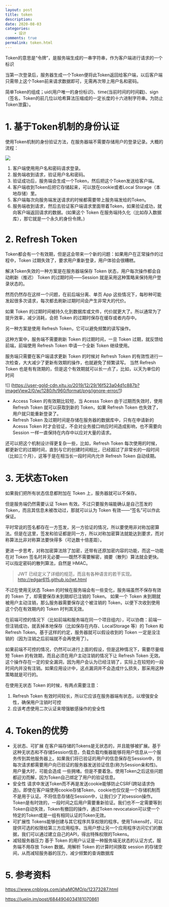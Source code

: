 ```yaml
---
layout: post
title: token
description: 
date: 2020-08-03
categories:
    - 设计
comments: true
permalink: token.html
---
```


Token的意思是“令牌”，是服务端生成的一串字符串，作为客户端进行请求的一个标识

当第一次登录后，服务器生成一个Token便将此Token返回给客户端，以后客户端只需带上这个Token前来请求数据即可，无需再次带上用户名和密码。

简单Token的组成；uid(用户唯一的身份标识)、time(当前时间的时间戳)、sign（签名，Token的前几位以哈希算法压缩成的一定长度的十六进制字符串。为防止Token泄露）。

# 1. 基于Token机制的身份认证

使用Token机制的身份验证方法，在服务器端不需要存储用户的登录记录。大概的流程：

![](https://user-gold-cdn.xitu.io/2019/12/29/16f523a04d9c745f?imageView2/0/w/1280/h/960/format/png/ignore-error/1)

1. 客户端使用用户名和密码请求登录。
2. 服务端收到请求，验证用户名和密码。
3. 验证成功后，服务端会生成一个Token，然后把这个Token发送给客户端。
4. 客户端收到Token后把它存储起来，可以放在cookie或者Local Storage（本地存储）里。
5. 客户端每次向服务端发送请求的时候都需要带上服务端发给的Token。
6. 服务端收到请求，然后去验证客户端请求里面带着Token，如果验证成功，就向客户端返回请求的数据。(如果这个 Token 在服务端持久化（比如存入数据库），那它就是一个永久的身份令牌。)

# 2. Refresh Token

Token都会有一个有效期，但是这会带来一个新的问题：如果用户在正常操作的过程中，Token 过期失效了，要求用户重新登录，用户体验会很糟糕。

解决Token失效的一种方案是在服务器端保存 Token 状态，用户每次操作都会自动刷新（推迟） Token 的过期时间——Session 就是采用这种策略来保持用户登录状态的。

然而仍然存在这样一个问题，在前后端分离、单页 App 这些情况下，每秒种可能发起很多次请求，每次都去刷新过期时间会产生非常大的代价。

如果 Token 的过期时间被持久化到数据库或文件，代价就更大了。所以通常为了提升效率，减少消耗，会把 Token 的过期时保存在缓存或者内存中。

另一种方案是使用 Refresh Token，它可以避免频繁的读写操作。

这种方案中，服务端不需要刷新 Token 的过期时间，一旦 Token 过期，就反馈给前端，前端使用 Refresh Token 申请一个全新 Token 继续使用。

服务端只需要在客户端请求更新 Token 的时候对 Refresh Token 的有效性进行一次检查，大大减少了更新有效期的操作，也就避免了频繁读写。
当然 Refresh Token 也是有有效期的，但是这个有效期就可以长一点了，比如，以天为单位的时间

![] (https://user-gold-cdn.xitu.io/2019/12/29/16f523a04d1c887b?imageView2/0/w/1280/h/960/format/png/ignore-error/1)

- Access Token 的有效期比较短，当 Acesss Token 由于过期而失效时，使用 Refresh Token 就可以获取到新的 Token，如果 Refresh Token 也失效了，用户就只能重新登录了。
- Refresh Token 及过期时间是存储在服务器的数据库中，只有在申请新的 Acesss Token 时才会验证，不会对业务接口响应时间造成影响，也不需要向 Session 一样一直保持在内存中以应对大量的请求。

还可以把这个机制设计得更复杂一些，比如，Refresh Token 每次使用的时候，都更新它的过期时间，直到与它的创建时间相比，已经超过了非常长的一段时间（比如三个月），这等于是在相当长一段时间内允许 Refresh Token 自动续期。

# 3. 无状态Token

如果我们把所有状态信息都附加在 Token 上，服务器就可以不保存。

但是服务端仍然需要认证 Token 有效。不过只要服务端能确认是自己签发的 Token，而且其信息未被改动过，那就可以认为 Token 有效——“签名”可以作此保证。

平时常说的签名都存在一方签发，另一方验证的情况，所以要使用非对称加密算法。但是在这里，签发和验证都是同一方，所以对称加密算法就能达到要求，而对称算法比非对称算法要快得多（可达数十倍差距）。

更进一步思考，对称加密算法除了加密，还带有还原加密内容的功能，而这一功能在对 Token 签名时并无必要——既然不需要解密，摘要（散列）算法就会更快。可以指定密码的散列算法，自然是 HMAC。

> JWT 已经定义了详细的规范，而且有各种语言的若干实现。
> http://edgar615.github.io/jwt.html

不过在使用无状态 Token 的时候在服务端会有一些变化，服务端虽然不保存有效的 Token 了，却需要保存未到期却已注销的 Token。
如果一个 Token 未到期就被用户主动注销，那么服务器需要保存这个被注销的 Token，以便下次收到使用这个仍在有效期内的 Token 时判其无效。

在前端可控的情况下（比如前端和服务端在同一个项目组内），可以协商：前端一但注销成功，就丢掉本地保存（比如保存在内存、LocalStorage 等）的 Token 和 Refresh Token。基于这样的约定，服务器就可以假设收到的 Token 一定是没注销的（因为注销之后前端就不会再使用了）。

如果前端不可控的情况，仍然可以进行上面的假设，但是这种情况下，需要尽量缩短 Token 的有效期，而且必须在用户主动注销的情况下让 Refresh Token 无效。这个操作存在一定的安全漏洞，因为用户会认为已经注销了，实际上在较短的一段时间内并没有注销。如果应用设计中，这点漏洞并不会造成什么损失，那采用这种策略就是可行的。

在使用无状态 Token 的时候，有两点需要注意：

1. Refresh Token 有效时间较长，所以它应该在服务器端有状态，以增强安全性，确保用户注销时可控
2. 应该考虑使用二次认证来增强敏感操作的安全性


# 4. Token的优势

- 无状态、可扩展 在客户端存储的Tokens是无状态的，并且能够被扩展。基于这种无状态和不存储Session信息，负载负载均衡器能够将用户信息从一个服务传到其他服务器上。如果我们将已验证的用户的信息保存在Session中，则每次请求都需要用户向已验证的服务器发送验证信息(称为Session亲和性)。用户量大时，可能会造成  一些拥堵。但是不要着急。使用Token之后这些问题都迎刃而解，因为Token自己绑定了用户的验证信息。
- 安全性 请求中发送Token而不再是发送cookie能够防止CSRF(跨站请求伪造)。即使在客户端使用cookie存储Token，cookie也仅仅是一个存储机制而不是用于认证。不将信息存储在Session中，让我们少了对session操作。Token是有时效的，一段时间之后用户需要重新验证。我们也不一定需要等到Token自动失效，Token有撤回的操作，通过Token revocataion可以使一个特定的Token或是一组有相同认证的Token无效。
- 可扩展性 Tokens能够创建与其它程序共享权限的程序。使用Tokens时，可以提供可选的权限给第三方应用程序。当用户想让另一个应用程序访问它们的数据，我们可以通过建立自己的API，得出特殊权限的Tokens。
- 减轻服务器压力 基于 Token 的用户认证是一种服务端无状态的认证方式，服务端不用存放 Token 数据。用解析 Token 的计算时间换取 session 的存储空间，从而减轻服务器的压力，减少频繁的查询数据库

# 5. 参考资料

https://www.cnblogs.com/ahaMOMO/p/12373287.html

https://juejin.im/post/6844904034181070861
